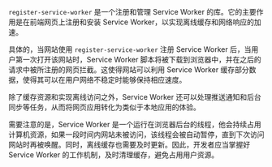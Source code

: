 `register-service-worker` 是一个注册和管理 Service Worker 的库。它的主要作用是在前端网页上注册和安装 Service Worker，以实现离线缓存和网络响应的加速。

具体的，当网站使用 `register-service-worker` 注册 Service Worker 后，当用户第一次打开该网站时，Service Worker 脚本将被下载到浏览器中，并在之后的请求中被所注册的网页拦截。这使得网站可以利用 Service Worker 缓存部分数据，使得其可以在用户网络不稳定时能够保持相应速度。

除了缓存资源和实现离线访问之外，Service Worker 还可以处理推送通知和后台同步等任务，从而将网页应用转化为类似于本地应用的体验。

需要注意的是，Service Worker 是一个运行在浏览器后台的线程，他会持续占用计算机资源，如果一段时间内网站未被访问，该线程会被自动暂停，直到下次访问网站时再被唤醒。同时，离线缓存也需要及时更新。因此，开发者应当掌握好 Service Worker 的工作机制，及时清理缓存，避免占用用户资源。

